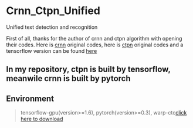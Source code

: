 # Crnn_Ctpn_Unified #
Unified text detection and recognition

First of all, thanks for the author of crnn and ctpn algorithm with opening their codes.
Here is [crnn](https://github.com/meijieru/crnn.pytorch) original codes, here is [ctpn](https://github.com/tianzhi0549/CTPN) original codes and a tensorflow version can be found [here](https://github.com/eragonruan/text-detection-ctpn)

## In my repository, ctpn is built by tensorflow, meanwile crnn is built by pytorch
## Environment 
> tensorflow-gpu(version>=1.6), pytorch(version>=0.3), warp-ctc[click here to download](https://github.com/SeanNaren/Warp-ctc)
